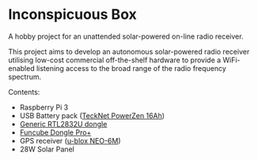 # Inconspicuous Box

A hobby project for an unattended solar-powered on-line radio receiver.

This project aims to develop an autonomous solar-powered radio receiver utilising low-cost commercial off-the-shelf hardware to provide a WiFi-enabled listening access to the broad range of the radio frequency spectrum.

Contents:
  * Raspberry Pi 3
  * USB Battery pack ([TeckNet PowerZen 16Ah](https://www.amazon.co.uk/gp/product/B00FAU7ZB2))
  * [Generic RTL2832U dongle](http://drm.sourceforge.net/wiki/index.php/RTL2832U_Guidance)
  * [Funcube Dongle Pro+](http://www.funcubedongle.com/)
  * GPS receiver ([u-blox NEO-6M](https://www.u-blox.com/en/product/neo-6-series))
  * 28W Solar Panel

